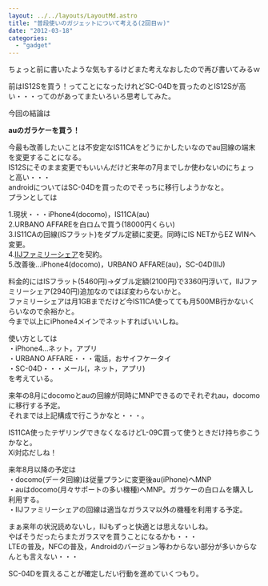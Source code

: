 ```yaml
---
layout: ../../layouts/LayoutMd.astro
title: "普段使いのガジェットについて考える(2回目ｗ)"
date: "2012-03-18"
categories: 
  - "gadget"
---
```


ちょっと前に書いたような気もするけどまた考えなおしたので再び書いてみるｗ

前はIS12Sを買う！ってことになったけれどSC-04Dを買ったのとIS12Sが高い・・・ってのがあってまたいろいろ思考してみた。

今回の結論は

**auのガラケーを買う！**

今最も改善したいことは不安定なIS11CAをどうにかしたいなのでau回線の端末を変更することになる。  
IS12Sにそのまま変更でもいいんだけど来年の7月までしか使わないのにちょっと高い・・・  
androidについてはSC-04Dを買ったのでそっちに移行しようかなと。  
プランとしては

1.現状・・・iPhone4(docomo)，IS11CA(au)  
2.URBANO AFFAREを白ロムで買う(18000円くらい)  
3.IS11CAの回線(ISフラット)をダブル定額に変更。同時にIS NETからEZ WINへ変更。  
4.[IIJファミリーシェア](http://www.iij.ad.jp/news/pressrelease/2012/0215.html)を契約。  
5.改善後…iPhone4(docomo)，URBANO AFFARE(au)，SC-04D(IIJ)

料金的にはISフラット(5460円)→ダブル定額(2100円)で3360円浮いて，IIJファミリーシェア(2940円)追加なのでほぼ変わらないかと。  
ファミリーシェアは月1GBまでだけど今IS11CA使ってても月500MB行かないくらいなので余裕かと。  
今まで以上にiPhone4メインでネットすればいいしね。

使い方としては  
・iPhone4…ネット，アプリ  
・URBANO AFFARE・・・電話，おサイフケータイ  
・SC-04D・・・メール(，ネット，アプリ)  
を考えている。

来年の8月にdocomoとauの回線が同時にMNPできるのでそれぞれau，docomoに移行する予定。  
それまでは上記構成で行こうかなと・・・。

IS11CA使ったテザリングできなくなるけどL-09C買って使うときだけ持ち歩こうかなと。  
Xi対応だしね！

来年8月以降の予定は  
・docomo(データ回線)は従量プランに変更後au(iPhone)へMNP  
・auはdocomo(月々サポートの多い機種)へMNP。ガラケーの白ロムを購入し利用する。  
・IIJファミリーシェアの回線は適当なガラスマ以外の機種を利用する予定。

まぁ来年の状況読めないし，IIJもずっと快適とは思えないしね。  
やばそうだったらまたガラスマを買うことになるかも・・・  
LTEの普及，NFCの普及，Androidのバージョン等わからない部分が多いからなんとも言えない・・・

SC-04Dを買えることが確定しだい行動を進めていくつもり。
